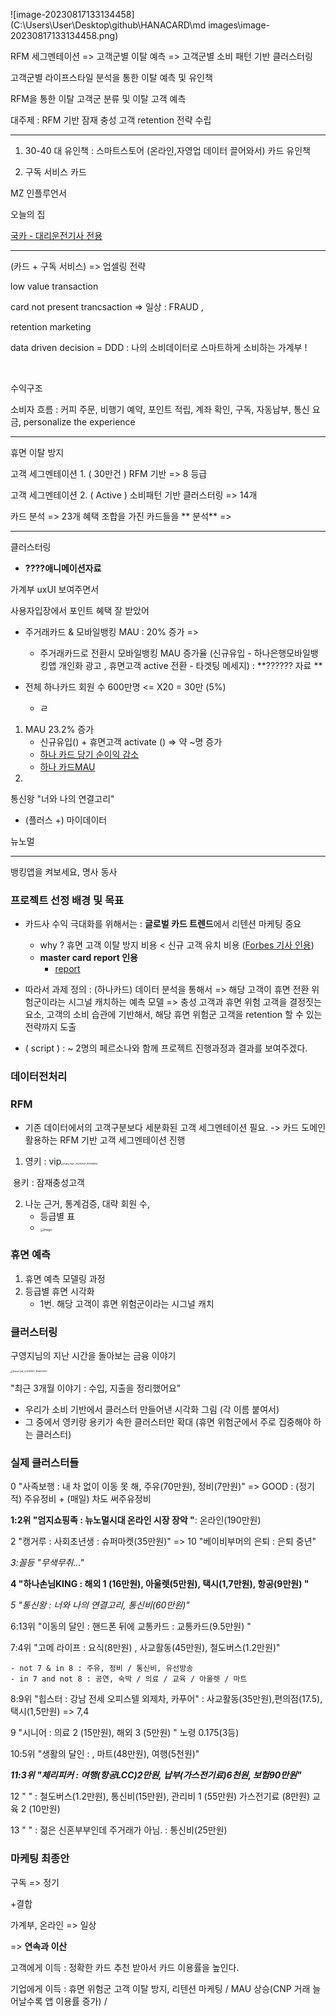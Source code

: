 ![image-20230817133134458](C:\Users\User\Desktop\github\HANACARD\md images\image-20230817133134458.png)





RFM 세그멘테이션 => 고객군별 이탈 예측 => 고객군별 소비 패턴 기반 클러스터링



고객군별 라이프스타일 분석을 통한 이탈 예측 및 유인책

RFM을 통한 이탈 고객군 분류 및 이탈 고객 예측 

대주제 : RFM 기반 잠재 충성 고객 retention 전략 수립



----



1. 30-40 대 유인책 : 스마트스토어 (온라인,자영업 데이터 끌어와서) 카드 유인책

2. 구독 서비스 카드







MZ 인플루언서 



오늘의 집



[국카 - 대리운전기사 전용](https://www.businesspost.co.kr/BP?command=article_view&num=322692)







-------------



(카드 + 구독 서비스) => 업셀링 전략

low value transaction

card not present trancsaction => 일상 : FRAUD ,  

retention marketing

data driven decision = DDD : 나의 소비데이터로 스마트하게 소비하는 가계부 ! 



<BR>

수익구조 







소비자 흐름 : 커피 주문, 비행기 예약, 포인트 적립, 계좌 확인, 구독, 자동납부, 통신 요금, personalize the experience



--------------------



휴면 이탈 방지



고객 세그멘테이션 1. ( 30만건 ) RFM 기반 =>  8 등급

고객 세그멘테이션 2. ( Active ) 소비패턴 기반 클러스터링 => 14개



카드 분석 => 23개 혜택 조합을 가진 카드들을 ** 분석**  => 



-----



클러스터링

- **????애니메이션자료**











가계부 uxUI 보여주면서

사용자입장에서 포인트 혜택 잘 받았어

- 주거래카드 & 모바일뱅킹 MAU : 20% 증가 => 
  - 주거래카드로 전환시 모바일뱅킹 MAU  증가율 (신규유입 - 하나은행모바일뱅킹앱 개인화 광고 , 휴면고객 active 전환 - 타겟팅 메세지) : **?????? 자료 **

- 전체 하나카드 회원 수 600만명 <= X20  = 30만 (5%)
  - ㄹ



1. MAU 23.2% 증가
   - 신규유입() + 휴면고객 activate () => 약 ~명 증가
   - [하나 카드 당기 순이익 감소](https://www.consumernews.co.kr/news/articleView.html?idxno=654795)
   - [하나 카드MAU](https://www.ajunews.com/view/20230425144639730)
2. 





통신왕 "너와 나의 연결고리"

- (플러스 +) 마이데이터









뉴노멀











----

뱅킹앱을 켜보세요, 명사 동사



### 프로젝트 선정 배경 및 목표

- 카드사 수익 극대화를 위해서는 : **글로벌 카드 트렌드**에서 리텐션 마케팅 중요
  - why ? 휴면 고객 이탈 방지 비용 < 신규 고객 유치 비용 ([Forbes 기사 인용](https://www.forbes.com/sites/forbesbusinesscouncil/2022/12/12/customer-retention-versus-customer-acquisition/?sh=6a0572bf1c7d))
  - **master card report 인용**
    - [report](https://navigate.visa.com/cemea/data-and-insights/how-investing-in-cardholder-retention-drives-portfolio-growth/)
- 따라서 과제 정의 : (하나카드) 데이터 분석을 통해서 => 해당 고객이 휴면 전환 위험군이라는 시그널 캐치하는 예측 모델 => 충성 고객과 휴면 위험 고객을 결정짓는 요소, 고객의 소비 습관에 기반해서, 해당 휴면 위험군 고객을 retention 할 수 있는 전략까지 도출



- ( script ) :  ~ 2명의 페르소나와 함께 프로젝트 진행과정과 결과를 보여주겠다.





### 데이터전처리





### RFM

- 기존 데이터에서의 고객구분보다 세분화된 고객 세그멘테이션 필요. -> 카드 도메인 활용하는 RFM 기반 고객 세그멘테이션 진행

1. 영키 : vip<img src="C:\Users\User\Desktop\github\HANACARD\md images\KakaoTalk_20230821_113909654.jpg" alt="KakaoTalk_20230821_113909654" style="zoom: 25%;" />

​		용키 : 잠재충성고객

2. 나눈 근거, 통계검증, 대략 회원 수,
   - 등급별 표
   - <img src="C:\Users\User\Desktop\github\HANACARD\md images\260870944-4356612c-5b71-42d1-9c76-ab0d21056d5b.png" alt="image" style="zoom:33%;" />





### 휴면 예측

1. 휴면 예측 모델링 과정
2. 등급별 휴면 시각화
   - 1번. 해당 고객이 휴면 위험군이라는 시그널 캐치





### 클러스터링

구영지님의 지난 시간을 돌아보는 금융 이야기

<img src="C:\Users\User\Desktop\github\HANACARD\md images\KakaoTalk_20230821_184605957.jpg" alt="KakaoTalk_20230821_184605957" style="zoom:25%;" />

"최근 3개월 이야기 : 수입, 지출을 정리했어요"

- 우리가 소비 기반에서 클러스터 만들어낸 시각화 그림 (각 이름 붙여서)
-   그 중에서 영키랑 용키가 속한 클러스터만 확대 (휴면 위험군에서 주로 집중해야 하는 클러스터)







### 실제 클러스터들

0 "사족보행 : 내 차 없이 이동 못 해, 주유(70만원), 정비(7만원)" => GOOD : (정기적) 주유정비 + (매일) 차도 써주유정비

**1:2위 "엄지쇼핑족 : 뉴노멀시대 온라인 시장 장악 "**: 온라인(190만원)

2 "캥거루 : 사회초년생 : 슈퍼마켓(35만원)" => 10	"베이비부머의 은퇴 : 은퇴 중년"

*3:꼴등 "무색무취..."*

**4 "하나손님KING : 해외 1 (16만원), 아울렛(5만원), 택시(1,7만원), 항공(9만원) "**

*5 "통신왕 : 너와 나의 연결고리, 통신비(60만원)"*

6:13위 "이동의 달인 : 핸드폰 뒤에 교통카드 : 교통카드(9.5만원) "

7:4위 "고메 라이프 : 요식(8만원) , 사교활동(45만원), 철도버스(1.2만원)"

	- not 7 & in 8 : 주유, 정비 / 통신비, 유선방송
	- in 7 and not 8 : 공연, 숙박 / 의료 / 교육 / 아울렛 / 마트  

8:9위 "힙스터 : 강남 전세 오피스텔 외제차, 카푸어" : 사교활동(35만원),편의점(17.5),택시(1,5만원) => 7,4

9 "시니어 : 의료 2 (15만원), 해외 3 (5만원) " 노령 0.175(3등)

10:5위 "생활의 달인 : ,  마트(48만원), 여행(5천원)"

***11:3위 "체리피커 : 여행(항공LCC)2만원, 납부(가스전기료)6천원, 보험90만원"***

12 " " : 철도버스(1.2만원), 통신비(15만원), 관리비 1 (55만원) 가스전기료 (8만원) 교육 2 (10만원)

13 " " : 젊은 신혼부부인데 주거래가 아님. :  통신비(25만원)





### 마케팅 최종안

구독 => 정기

+결합

가계부, 온라인 => 일상



=> **연속과 이산**

고객에게 이득 : 정확한 카드 추천 받아서 카드 이용률을 높인다.

기업에게 이득 : 휴면 위험군 고객 이탈 방지, 리텐션 마케팅 / MAU 상승(CNP 거래 늘어날수록 앱 이용률 증가) / 











